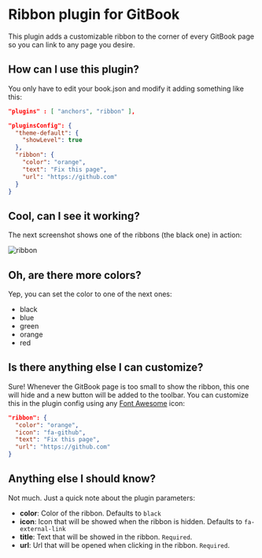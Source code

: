 # Ribbon plugin for GitBook
This plugin adds a customizable ribbon to the corner of every GitBook page so you can link to any page you desire.

## How can I use this plugin?

You only have to edit your book.json and modify it adding something like this:

```json
"plugins" : [ "anchors", "ribbon" ],

"pluginsConfig": {
  "theme-default": {
    "showLevel": true
  },
  "ribbon": {
    "color": "orange",
    "text": "Fix this page",
    "url": "https://github.com"
  }
}
```

## Cool, can I see it working?
The next screenshot shows one of the ribbons (the black one) in action:

![ribbon](https://github.com/davidmogar/gitbook-plugin-ribbon/blob/resources/images/ribbon.png?raw=true)

## Oh, are there more colors?

Yep, you can set the color to one of the next ones:

* black
* blue
* green
* orange
* red

## Is there anything else I can customize?

Sure! Whenever the GitBook page is too small to show the ribbon, this one will hide and a new button will be added to the toolbar. You can customize this in the plugin config using any [Font Awesome](http://fontawesome.io/icons/) icon:

```json
"ribbon": {
  "color": "orange",
  "icon": "fa-github",
  "text": "Fix this page",
  "url": "https://github.com"
}
```

## Anything else I should know?

Not much. Just a quick note about the plugin parameters:
* **color**: Color of the ribbon. Defaults to `black`
* **icon**: Icon that will be showed when the ribbon is hidden. Defaults to `fa-external-link`
* **title**: Text that will be showed in the ribbon. `Required`.
* **url**: Url that will be opened when clicking in the ribbon. `Required`.

